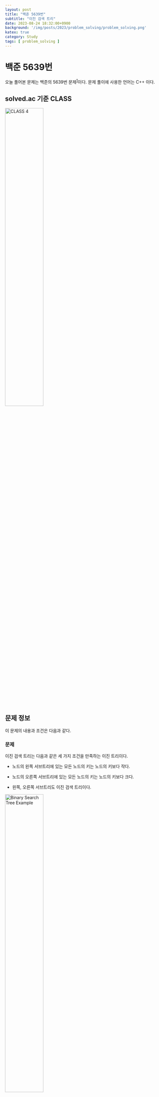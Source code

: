 ```yaml
---
layout: post
title: "백준 5639번"
subtitle: "이진 검색 트리"
date: 2023-08-24 18:32:00+0900
background: '/img/posts/2023/problem_solving/problem_solving.png'
katex: true
category: Study
tags: [ problem_solving ]
---
```


# 백준 5639번

오늘 풀어본 문제는 백준의 5639번 문제<sup>[1](#footnote_1)</sup>이다. 문제 풀이에 사용한 언어는 C++ 이다.

## solved.ac 기준 CLASS

<img src="https://static.solved.ac/class/c4.svg" width="50%" height="50%" alt="CLASS 4">

## 문제 정보

이 문제의 내용과 조건은 다음과 같다.

### 문제

이진 검색 트리는 다음과 같은 세 가지 조건을 만족하는 이진 트리이다.

- 노드의 왼쪽 서브트리에 있는 모든 노드의 키는 노드의 키보다 작다.

- 노드의 오른쪽 서브트리에 있는 모든 노드의 키는 노드의 키보다 크다.

- 왼쪽, 오른쪽 서브트리도 이진 검색 트리이다.

<img src="https://onlinejudgeimages.s3-ap-northeast-1.amazonaws.com/upload/images/bsearchtree.png" width="50%" height="50%" alt="Binary Search Tree Example">

전위 순회 (루트-왼쪽-오른쪽)은 루트를 방문하고, 왼쪽 서브트리, 오른쪽 서브 트리를 순서대로 방문하면서 노드의 키를 출력한다. 후위 순회 (왼쪽-오른쪽-루트)는 왼쪽 서브트리, 오른쪽 서브트리, 루트 노드 순서대로 키를 출력한다. 예를 들어, 위의 이진 검색 트리의 전위 순회 결과는 $50\ 30\ 24\ 5\ 28\ 45\ 98\ 52\ 60$ 이고, 후위 순회 결과는 $5\ 28\ 24\ 45\ 30\ 60\ 52\ 98\ 50$ 이다.

이진 검색 트리를 전위 순회한 결과가 주어졌을 때, 이 트리를 후위 순회한 결과를 구하는 프로그램을 작성하시오.

### 입력

트리를 전위 순회한 결과가 주어진다. 노드에 들어있는 키의 값은 $10^6$ 보다 작은 양의 정수이다. 모든 값은 한 줄에 하나씩 주어지며, 노드의 수는 $10,000$ 개 이하이다. 같은 키를 가지는 노드는 없다.

### 출력

입력으로 주어진 이진 검색 트리를 후위 순회한 결과를 한 줄에 하나씩 출력한다.

## 풀이과정

### 1번째 시도

이 문제는 이진 검색 트리 (Binary Search Tree, a.k.a. BST) 에서 삽입 과정과 전위 순회를 구현하는 문제이다. 데이터구조 수업 때 배우고 직접 구현했던 자료 구조로, 그냥 그 코드를 긁어와서 조금만 손본 뒤 제출해도 되었겠지만, 다음과 같은 이유로 다시 직접 구현하기로 했다.

1. 옛날 생각이 나서 그 떄의 추억에 잠기기 위해 직접 구현하였다.
2. B-Tree 프로젝트를 통해 데이터구조 구현에 자신감이 붙어 직접 구현하였다.
3. 나중에 재활용하기 위해서 제대로 짜기 위해 직접 구현하였다.

코드는 다음과 같이 작성하였다.

```cpp
#include <bits/stdc++.h>

using namespace std;

template <typename T>
class BinarySearchTree {
private:
	struct Node {
		Node* left;
		Node* right;
		T value;

		Node(const T& value) : left(nullptr), right(nullptr), value(value) {}
	};

	Node* head;

	void preOrder(Node* currentNode, std::ostringstream& oss, const char& separator) {
		oss << currentNode->value << separator;

		if (currentNode->left != nullptr) {
			preOrder(currentNode->left, oss, separator);
		}

		if (currentNode->right != nullptr) {
			preOrder(currentNode->right, oss, separator);
		}
	}

	void inOrder(Node* currentNode, std::ostringstream& oss, const char& separator) {
		if (currentNode->left != nullptr) {
			inOrder(currentNode->left, oss, separator);
		}

		oss << currentNode->value << separator;

		if (currentNode->right != nullptr) {
			inOrder(currentNode->right, oss, separator);
		}
	}

	void postOrder(Node* currentNode, std::ostringstream& oss, const char& separator) {
		if (currentNode->left != nullptr) {
			postOrder(currentNode->left, oss, separator);
		}

		if (currentNode->right != nullptr) {
			postOrder(currentNode->right, oss, separator);
		}

		oss << currentNode->value << separator;
	}

public:
	BinarySearchTree() : head(nullptr) {}

	~BinarySearchTree() {
		if (head != nullptr) {
			std::stack<Node*> s;
			s.push(head);

			while (!s.empty()) {
				Node* currentNode = s.top();
				s.pop();

				if (currentNode->left != nullptr) {
					s.push(currentNode->left);
				}
				if (currentNode->right != nullptr) {
					s.push(currentNode->right);
				}

				delete currentNode;
			}
		}
	}

	void insert(const T& value) {
		if (head == nullptr) {
			head = new Node(value);
		}
		else {
			Node* currentNode = head;
			Node* parentNode = nullptr;

			while (currentNode != nullptr) {
				parentNode = currentNode;
				if (value < currentNode->value) {
					currentNode = currentNode->left;
				}
				else {
					currentNode = currentNode->right;
				}
			}

			if (value < parentNode->value) {
				parentNode->left = new Node(value);
			}
			else {
				parentNode->right = new Node(value);
			}
		}
	}

	void remove(const T& value) {
		// TODO: Implement this later
	}

	bool search(const T& value) {
		Node* currentNode = head;

		while (currentNode != nullptr) {
			if (value < currentNode->value) {
				currentNode = currentNode->left;
			}
			else if (value > currentNode->value) {
				currentNode = currentNode->right;
			}
			else {
				return true;
			}
		}

		return false;
	}

	std::string preOrder(const char& separator = ' ') {
		std::ostringstream oss;

		if (head != nullptr) {
			preOrder(head, oss, separator);
		}

		std::string result = std::move(oss).str();
		if (!result.empty()) {
			result.pop_back();
		}
		return result;
	}

	std::string inOrder(const char& separator = ' ') {
		std::ostringstream oss;

		if (head != nullptr) {
			inOrder(head, oss, separator);
		}

		std::string result = std::move(oss).str();
		if (!result.empty()) {
			result.pop_back();
		}
		return result;
	}

	std::string postOrder(const char& separator = ' ') {
		std::ostringstream oss;

		if (head != nullptr) {
			postOrder(head, oss, separator);
		}

		std::string result = std::move(oss).str();
		if (!result.empty()) {
			result.pop_back();
		}
		return result;
	}
};

int main(void) {
	ios::sync_with_stdio(0);
	cin.tie(0);
	cout.tie(0);

	BinarySearchTree<int> bst;

	int number;
	while (cin >> number) {
		bst.insert(number);
	}

	cout << bst.postOrder('\n');

	return 0;
}
```

그러자 모든 테스트 케이스를 통과하고 정답이 나오는 것을 확인할 수 있었다.

## 마무리

간만에 데이터구조 과제를 하는 느낌을 받았다. 실제 과제는 구현해야할 것도 많고 필요한 기능을 전부 구현해야 했지만, 이 문제는 삽입과 전위 순회만 필요한 문제여서 삭제같이 구현하기 귀찮은 기능들은 뒤로 미뤄두는 식으로 끝냈기 때문에 금방 끝났다.

내가 구현한 `BinarySearchTree` 는 여기서<sup>[1](#footnote_1)</sup> 확인할 수 있다. 나중에 필요하면 `BinarySearchTree::remove` 함수를 구현해서 업데이트 하도록 하겠다.

오늘의 PS는 여기까지!

---
<a name="footnote_1">1</a>: <https://www.acmicpc.net/problem/5639>  
<a name="footnote_2">2</a>: <https://github.com/ChoiCube84/baekjoon-solutions/blob/main/C%2B%2B/custom_data_structures/binary_search_tree.hpp>  